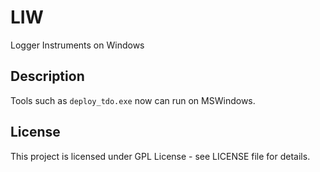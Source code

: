 # LIW

Logger Instruments on Windows 

## Description

Tools such as ``deploy_tdo.exe`` now can run on MSWindows.

## License

This project is licensed under GPL License - see LICENSE file for details.
